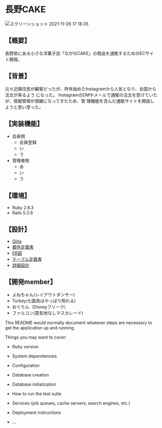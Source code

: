 # 長野CAKE
![スクリーンショット 2021-11-26 17 18 05](https://user-images.githubusercontent.com/89951429/143549398-8a116d23-599b-42d4-a0cf-7d833eb01a95.png)


## 【概要】
長野県にある小さな洋菓子店「ながのCAKE」の商品を通販するためのECサイト開発。
## 【背景】
元々近隣住民が顧客だったが、昨年始めたInstagramから人気となり、全国から注文が来るよう
になった。
InstagramのDMやメールで通販の注文を受けていたが、情報管理が煩雑になってきたため、管
理機能を含んだ通販サイトを開設しようと思い至った。
## 【実装機能】
* 会員側
  * 会員登録
  * い
  * う
* 管理者側
  * あ
  * い
  * う
## 【環境】
* Ruby 2.6.3
* Rails 5.2.6
## 【設計】
* [Qiita](http://qiita.com)
* [要件定義書]()
* [ER図]()
* [テーブル定義書](https://docs.google.com/spreadsheets/d/1IIGErIiRCeMoZLQxkHS6TNV7i_zJbbs_jDjifImiGNo/edit#gid=1437272886)
* [詳細設計]()

## 【開発member】
* よねちゃん(レイアウトダンサー)
* Turkey(七面鳥はやっぱり照れる)
* おぐりん（Disneyフリーク）
* ファルコン(意気地なしマスカレード)


This README would normally document whatever steps are necessary to get the
application up and running.

Things you may want to cover:

* Ruby version

* System dependencies

* Configuration

* Database creation

* Database initialization

* How to run the test suite

* Services (job queues, cache servers, search engines, etc.)

* Deployment instructions

* ...
